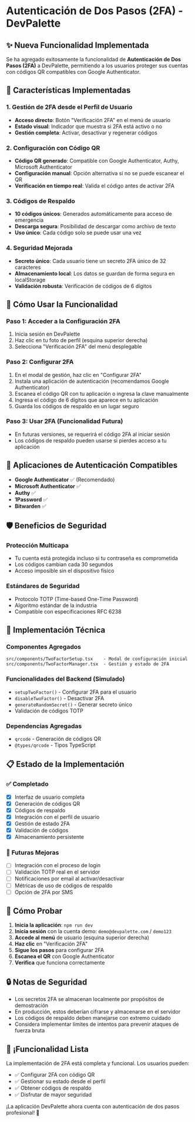 # Autenticación de Dos Pasos (2FA) - DevPalette

## ✨ Nueva Funcionalidad Implementada

Se ha agregado exitosamente la funcionalidad de **Autenticación de Dos Pasos (2FA)** a DevPalette, permitiendo a los usuarios proteger sus cuentas con códigos QR compatibles con Google Authenticator.

## 🔐 Características Implementadas

### 1. **Gestión de 2FA desde el Perfil de Usuario**

- **Acceso directo**: Botón "Verificación 2FA" en el menú de usuario
- **Estado visual**: Indicador que muestra si 2FA está activo o no
- **Gestión completa**: Activar, desactivar y regenerar códigos

### 2. **Configuración con Código QR**

- **Código QR generado**: Compatible con Google Authenticator, Authy, Microsoft Authenticator
- **Configuración manual**: Opción alternativa si no se puede escanear el QR
- **Verificación en tiempo real**: Valida el código antes de activar 2FA

### 3. **Códigos de Respaldo**

- **10 códigos únicos**: Generados automáticamente para acceso de emergencia
- **Descarga segura**: Posibilidad de descargar como archivo de texto
- **Uso único**: Cada código solo se puede usar una vez

### 4. **Seguridad Mejorada**

- **Secreto único**: Cada usuario tiene un secreto 2FA único de 32 caracteres
- **Almacenamiento local**: Los datos se guardan de forma segura en localStorage
- **Validación robusta**: Verificación de códigos de 6 dígitos

## 🚀 Cómo Usar la Funcionalidad

### **Paso 1: Acceder a la Configuración 2FA**

1. Inicia sesión en DevPalette
2. Haz clic en tu foto de perfil (esquina superior derecha)
3. Selecciona "Verificación 2FA" del menú desplegable

### **Paso 2: Configurar 2FA**

1. En el modal de gestión, haz clic en "Configurar 2FA"
2. Instala una aplicación de autenticación (recomendamos Google Authenticator)
3. Escanea el código QR con tu aplicación o ingresa la clave manualmente
4. Ingresa el código de 6 dígitos que aparece en tu aplicación
5. Guarda los códigos de respaldo en un lugar seguro

### **Paso 3: Usar 2FA (Funcionalidad Futura)**

- En futuras versiones, se requerirá el código 2FA al iniciar sesión
- Los códigos de respaldo pueden usarse si pierdes acceso a tu aplicación

## 📱 Aplicaciones de Autenticación Compatibles

- **Google Authenticator** ✅ (Recomendado)
- **Microsoft Authenticator** ✅
- **Authy** ✅
- **1Password** ✅
- **Bitwarden** ✅

## 🛡️ Beneficios de Seguridad

### **Protección Multicapa**

- Tu cuenta está protegida incluso si tu contraseña es comprometida
- Los códigos cambian cada 30 segundos
- Acceso imposible sin el dispositivo físico

### **Estándares de Seguridad**

- Protocolo TOTP (Time-based One-Time Password)
- Algoritmo estándar de la industria
- Compatible con especificaciones RFC 6238

## 🔧 Implementación Técnica

### **Componentes Agregados**

```plaintext
src/components/TwoFactorSetup.tsx    - Modal de configuración inicial
src/components/TwoFactorManager.tsx  - Gestión y estado de 2FA
```

### **Funcionalidades del Backend (Simulado)**

- `setupTwoFactor()` - Configurar 2FA para el usuario
- `disableTwoFactor()` - Desactivar 2FA
- `generateRandomSecret()` - Generar secreto único
- Validación de códigos TOTP

### **Dependencias Agregadas**

- `qrcode` - Generación de códigos QR
- `@types/qrcode` - Tipos TypeScript

## 📋 Estado de la Implementación

### ✅ **Completado**

- [x] Interfaz de usuario completa
- [x] Generación de códigos QR
- [x] Códigos de respaldo
- [x] Integración con el perfil de usuario
- [x] Gestión de estado 2FA
- [x] Validación de códigos
- [x] Almacenamiento persistente

### 🔄 **Futuras Mejoras**

- [ ] Integración con el proceso de login
- [ ] Validación TOTP real en el servidor
- [ ] Notificaciones por email al activar/desactivar
- [ ] Métricas de uso de códigos de respaldo
- [ ] Opción de 2FA por SMS

## 🎯 Cómo Probar

1. **Inicia la aplicación**: `npm run dev`
2. **Inicia sesión** con la cuenta demo: `demo@devpalette.com` / `demo123`
3. **Accede al menú** de usuario (esquina superior derecha)
4. **Haz clic** en "Verificación 2FA"
5. **Sigue los pasos** para configurar 2FA
6. **Escanea el QR** con Google Authenticator
7. **Verifica** que funciona correctamente

## 🔒 Notas de Seguridad

- Los secretos 2FA se almacenan localmente por propósitos de demostración
- En producción, estos deberían cifrarse y almacenarse en el servidor
- Los códigos de respaldo deben manejarse con extremo cuidado
- Considera implementar límites de intentos para prevenir ataques de fuerza bruta

## 🎉 ¡Funcionalidad Lista

La implementación de 2FA está completa y funcional. Los usuarios pueden:

- ✅ Configurar 2FA con código QR
- ✅ Gestionar su estado desde el perfil
- ✅ Obtener códigos de respaldo
- ✅ Disfrutar de mayor seguridad

¡La aplicación DevPalette ahora cuenta con autenticación de dos pasos profesional! 🚀
